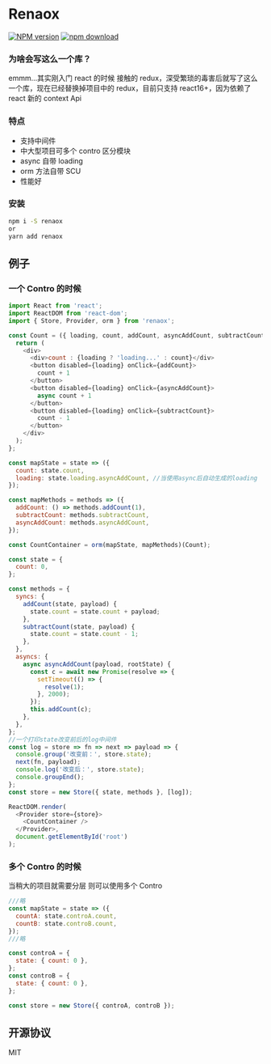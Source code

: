 # Renaox

[![NPM version][npm-image]][npm-url]
[![npm download][download-image]][download-url]

[npm-image]: https://img.shields.io/npm/v/renaox.svg?style=flat-square
[npm-url]: https://npmjs.org/package/renaox
[download-image]: https://img.shields.io/npm/dm/renaox.svg?style=flat-square
[download-url]: https://npmjs.org/package/renaox

### 为啥会写这么一个库？

emmm...其实刚入门 react 的时候 接触的 redux，深受繁琐的毒害后就写了这么一个库，现在已经替换掉项目中的 redux，目前只支持 react16+，因为依赖了 react 新的 context Api

### 特点

- 支持中间件
- 中大型项目可多个 contro 区分模块
- async 自带 loading
- orm 方法自带 SCU
- 性能好

### 安装

```bash
npm i -S renaox
or
yarn add renaox
```

## 例子

### 一个 Contro 的时候

```js
import React from 'react';
import ReactDOM from 'react-dom';
import { Store, Provider, orm } from 'renaox';

const Count = ({ loading, count, addCount, asyncAddCount, subtractCount }) => {
  return (
    <div>
      <div>count : {loading ? 'loading...' : count}</div>
      <button disabled={loading} onClick={addCount}>
        count + 1
      </button>
      <button disabled={loading} onClick={asyncAddCount}>
        async count + 1
      </button>
      <button disabled={loading} onClick={subtractCount}>
        count - 1
      </button>
    </div>
  );
};

const mapState = state => ({
  count: state.count,
  loading: state.loading.asyncAddCount, //当使用async后自动生成的loading   loading.xxxName
});

const mapMethods = methods => ({
  addCount: () => methods.addCount(1),
  subtractCount: methods.subtractCount,
  asyncAddCount: methods.asyncAddCount,
});

const CountContainer = orm(mapState, mapMethods)(Count);

const state = {
  count: 0,
};

const methods = {
  syncs: {
    addCount(state, payload) {
      state.count = state.count + payload;
    },
    subtractCount(state, payload) {
      state.count = state.count - 1;
    },
  },
  asyncs: {
    async asyncAddCount(payload, rootState) {
      const c = await new Promise(resolve => {
        setTimeout(() => {
          resolve(1);
        }, 2000);
      });
      this.addCount(c);
    },
  },
};
//一个打印state改变前后的log中间件
const log = store => fn => next => payload => {
  console.group('改变前：', store.state);
  next(fn, payload);
  console.log('改变后：', store.state);
  console.groupEnd();
};
const store = new Store({ state, methods }, [log]);

ReactDOM.render(
  <Provider store={store}>
    <CountContainer />
  </Provider>,
  document.getElementById('root')
);
```

### 多个 Contro 的时候

当稍大的项目就需要分层 则可以使用多个 Contro

```js
///略
const mapState = state => ({
  countA: state.controA.count,
  countB: state.controB.count,
});
///略

const controA = {
  state: { count: 0 },
};
const controB = {
  state: { count: 0 },
};

const store = new Store({ controA, controB });
```

## 开源协议

MIT

